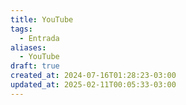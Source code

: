 ```yaml
---
title: YouTube
tags:
  - Entrada
aliases:
  - YouTube
draft: true
created_at: 2024-07-16T01:28:23-03:00
updated_at: 2025-02-11T00:05:33-03:00
---
```


